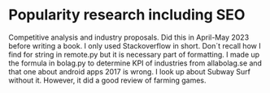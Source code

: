 # Popularity research including SEO
Competitive analysis and industry proposals. Did this in April-May 2023 before writing a book. I only used Stackoverflow in short. Don´t recall how I find for string in remote.py but it is necessary part of formatting. I made up the formula in bolag.py to determine KPI of industries from allabolag.se and that one about android apps 2017 is wrong. I look up about Subway Surf without it. However, it did a good review of farming games.

